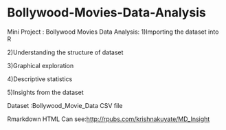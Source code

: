 # Bollywood-Movies-Data-Analysis
Mini Project :
Bollywood Movies Data Analysis:
1)Importing the dataset into R 

2)Understanding the structure of dataset 

3)Graphical exploration 

4)Descriptive statistics 

5)Insights from the dataset

Dataset :Bollywood_Movie_Data CSV file

Rmarkdown HTML Can see:http://rpubs.com/krishnakuyate/MD_Insight
